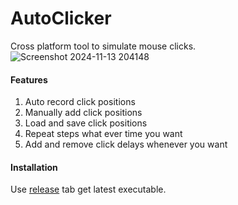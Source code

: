 ﻿# AutoClicker
Cross platform tool to simulate mouse clicks.
![Screenshot 2024-11-13 204148](https://github.com/user-attachments/assets/1ae538cc-fd94-400f-a46d-84e71470092b)


#### Features
1. Auto record click positions
2. Manually add click positions
3. Load and save click positions
4. Repeat steps what ever time you want
5. Add and remove click delays whenever you want


#### Installation

Use [release](https://github.com/sps014/AutoClicker/releases) tab get latest executable.
